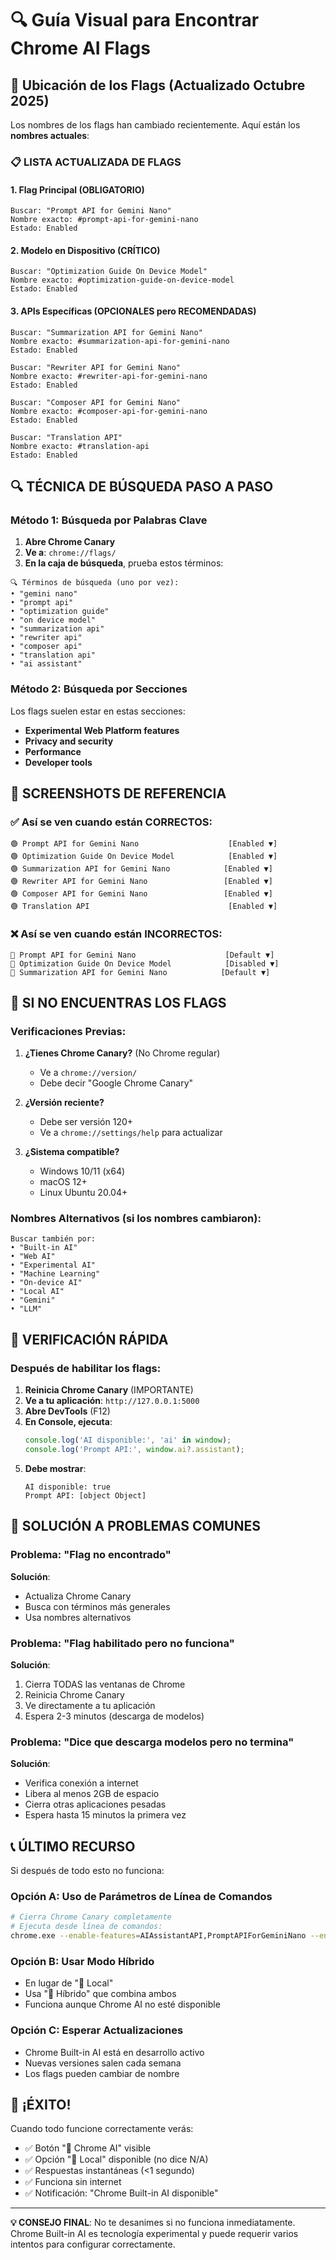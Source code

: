 # 🔍 Guía Visual para Encontrar Chrome AI Flags

## 🎯 Ubicación de los Flags (Actualizado Octubre 2025)

Los nombres de los flags han cambiado recientemente. Aquí están los **nombres actuales**:

### 📋 LISTA ACTUALIZADA DE FLAGS

#### 1. **Flag Principal (OBLIGATORIO)**
```
Buscar: "Prompt API for Gemini Nano"
Nombre exacto: #prompt-api-for-gemini-nano
Estado: Enabled
```

#### 2. **Modelo en Dispositivo (CRÍTICO)**
```
Buscar: "Optimization Guide On Device Model"  
Nombre exacto: #optimization-guide-on-device-model
Estado: Enabled
```

#### 3. **APIs Específicas (OPCIONALES pero RECOMENDADAS)**
```
Buscar: "Summarization API for Gemini Nano"
Nombre exacto: #summarization-api-for-gemini-nano
Estado: Enabled

Buscar: "Rewriter API for Gemini Nano"
Nombre exacto: #rewriter-api-for-gemini-nano  
Estado: Enabled

Buscar: "Composer API for Gemini Nano"
Nombre exacto: #composer-api-for-gemini-nano
Estado: Enabled

Buscar: "Translation API"
Nombre exacto: #translation-api
Estado: Enabled
```

## 🔍 TÉCNICA DE BÚSQUEDA PASO A PASO

### Método 1: Búsqueda por Palabras Clave

1. **Abre Chrome Canary**
2. **Ve a**: `chrome://flags/`
3. **En la caja de búsqueda**, prueba estos términos:

```
🔍 Términos de búsqueda (uno por vez):
• "gemini nano"
• "prompt api" 
• "optimization guide"
• "on device model"
• "summarization api"
• "rewriter api"
• "composer api"
• "translation api"
• "ai assistant"
```

### Método 2: Búsqueda por Secciones

Los flags suelen estar en estas secciones:
- **Experimental Web Platform features**
- **Privacy and security**
- **Performance**
- **Developer tools**

## 📱 SCREENSHOTS DE REFERENCIA

### ✅ Así se ven cuando están CORRECTOS:
```
🟢 Prompt API for Gemini Nano                    [Enabled ▼]
🟢 Optimization Guide On Device Model            [Enabled ▼]  
🟢 Summarization API for Gemini Nano            [Enabled ▼]
🟢 Rewriter API for Gemini Nano                 [Enabled ▼]
🟢 Composer API for Gemini Nano                 [Enabled ▼]
🟢 Translation API                               [Enabled ▼]
```

### ❌ Así se ven cuando están INCORRECTOS:
```
🔴 Prompt API for Gemini Nano                    [Default ▼]
🔴 Optimization Guide On Device Model            [Disabled ▼]
🔴 Summarization API for Gemini Nano            [Default ▼]
```

## 🚨 SI NO ENCUENTRAS LOS FLAGS

### Verificaciones Previas:
1. **¿Tienes Chrome Canary?** (No Chrome regular)
   - Ve a `chrome://version/`
   - Debe decir "Google Chrome Canary" 

2. **¿Versión reciente?**
   - Debe ser versión 120+ 
   - Ve a `chrome://settings/help` para actualizar

3. **¿Sistema compatible?**
   - Windows 10/11 (x64)
   - macOS 12+
   - Linux Ubuntu 20.04+

### Nombres Alternativos (si los nombres cambiaron):

```
Buscar también por:
• "Built-in AI"
• "Web AI"
• "Experimental AI"
• "Machine Learning"
• "On-device AI"
• "Local AI"
• "Gemini"
• "LLM"
```

## 🎯 VERIFICACIÓN RÁPIDA

### Después de habilitar los flags:

1. **Reinicia Chrome Canary** (IMPORTANTE)
2. **Ve a tu aplicación**: `http://127.0.0.1:5000`
3. **Abre DevTools** (F12)
4. **En Console, ejecuta**:
   ```javascript
   console.log('AI disponible:', 'ai' in window);
   console.log('Prompt API:', window.ai?.assistant);
   ```
5. **Debe mostrar**:
   ```
   AI disponible: true
   Prompt API: [object Object]
   ```

## 🔧 SOLUCIÓN A PROBLEMAS COMUNES

### Problema: "Flag no encontrado"
**Solución**: 
- Actualiza Chrome Canary
- Busca con términos más generales
- Usa nombres alternativos

### Problema: "Flag habilitado pero no funciona"
**Solución**:
1. Cierra TODAS las ventanas de Chrome
2. Reinicia Chrome Canary
3. Ve directamente a tu aplicación
4. Espera 2-3 minutos (descarga de modelos)

### Problema: "Dice que descarga modelos pero no termina"
**Solución**:
- Verifica conexión a internet
- Libera al menos 2GB de espacio
- Cierra otras aplicaciones pesadas
- Espera hasta 15 minutos la primera vez

## 📞 ÚLTIMO RECURSO

Si después de todo esto no funciona:

### Opción A: Uso de Parámetros de Línea de Comandos
```bash
# Cierra Chrome Canary completamente
# Ejecuta desde línea de comandos:
chrome.exe --enable-features=AIAssistantAPI,PromptAPIForGeminiNano --enable-ai-assistant-api
```

### Opción B: Usar Modo Híbrido
- En lugar de "🧠 Local"
- Usa "🔄 Híbrido" que combina ambos
- Funciona aunque Chrome AI no esté disponible

### Opción C: Esperar Actualizaciones
- Chrome Built-in AI está en desarrollo activo
- Nuevas versiones salen cada semana
- Los flags pueden cambiar de nombre

## 🎉 ¡ÉXITO!

Cuando todo funcione correctamente verás:
- ✅ Botón "🤖 Chrome AI" visible
- ✅ Opción "🧠 Local" disponible (no dice N/A)
- ✅ Respuestas instantáneas (<1 segundo)
- ✅ Funciona sin internet
- ✅ Notificación: "Chrome Built-in AI disponible"

---

**💡 CONSEJO FINAL**: No te desanimes si no funciona inmediatamente. Chrome Built-in AI es tecnología experimental y puede requerir varios intentos para configurar correctamente.